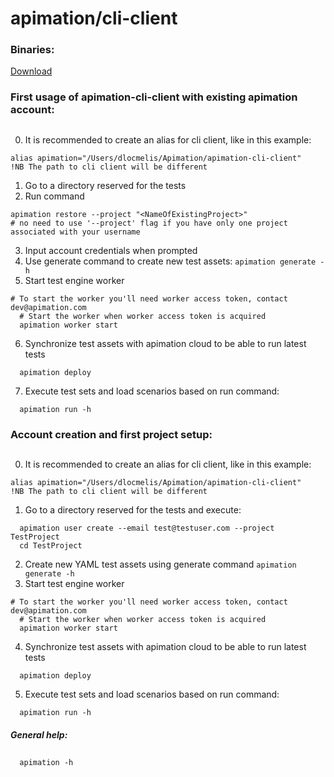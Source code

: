 # apimation/cli-client

### Binaries:
[Download](https://github.com/dlocmelis/apimation-cli-client/releases/latest)

### First usage of apimation-cli-client with existing apimation account:
##
0. It is recommended to create an alias for cli client, like in this example:
```
alias apimation="/Users/dlocmelis/Apimation/apimation-cli-client"
!NB The path to cli client will be different
```
1. Go to a directory reserved for the tests
2. Run command 
```
apimation restore --project "<NameOfExistingProject>"
# no need to use '--project' flag if you have only one project associated with your username
```
3. Input account credentials when prompted
4. Use generate command to create new test assets:
`apimation generate -h`
5. Start test engine worker
```
# To start the worker you'll need worker access token, contact dev@apimation.com
  # Start the worker when worker access token is acquired
  apimation worker start
```
6. Synchronize test assets with apimation cloud to be able to run latest tests
```
  apimation deploy
```
7. Execute test sets and load scenarios based on run command:
```
  apimation run -h
```

### Account creation and first project setup:
##
0. It is recommended to create an alias for cli client, like in this example:
```
alias apimation="/Users/dlocmelis/Apimation/apimation-cli-client"
!NB The path to cli client will be different
```
1. Go to a directory reserved for the tests and execute:
```
  apimation user create --email test@testuser.com --project TestProject
  cd TestProject
```
2. Create new YAML test assets using generate command
`apimation generate -h`
3. Start test engine worker
```
# To start the worker you'll need worker access token, contact dev@apimation.com
  # Start the worker when worker access token is acquired
  apimation worker start
```
4. Synchronize test assets with apimation cloud to be able to run latest tests
```
  apimation deploy
```
5. Execute test sets and load scenarios based on run command:
```
  apimation run -h
```

##### General help:
##
```
  apimation -h
```
